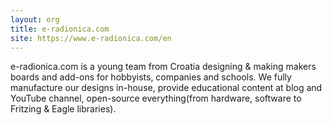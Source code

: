 ```yaml
---
layout: org
title: e-radionica.com
site: https://www.e-radionica.com/en
---
```

e-radionica.com is a young team from Croatia designing & making makers boards and add-ons for hobbyists, companies and schools. We fully manufacture our designs in-house, provide educational content at blog and YouTube channel, open-source everything(from hardware, software to Fritzing & Eagle libraries).
